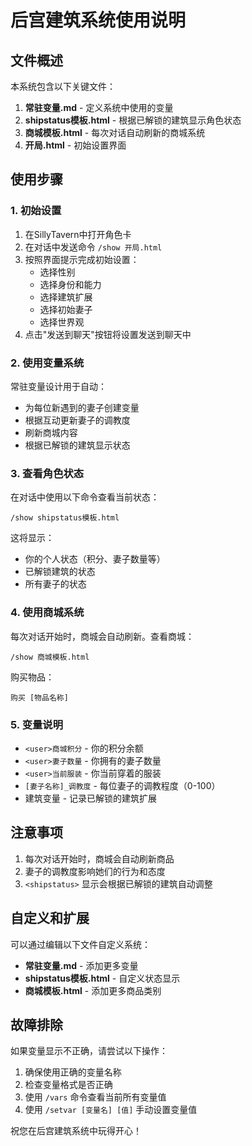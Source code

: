 # 后宫建筑系统使用说明

## 文件概述

本系统包含以下关键文件：

1. **常驻变量.md** - 定义系统中使用的变量
2. **shipstatus模板.html** - 根据已解锁的建筑显示角色状态
3. **商城模板.html** - 每次对话自动刷新的商城系统
4. **开局.html** - 初始设置界面

## 使用步骤

### 1. 初始设置

1. 在SillyTavern中打开角色卡
2. 在对话中发送命令 `/show 开局.html`
3. 按照界面提示完成初始设置：
   - 选择性别
   - 选择身份和能力
   - 选择建筑扩展
   - 选择初始妻子
   - 选择世界观
4. 点击"发送到聊天"按钮将设置发送到聊天中

### 2. 使用变量系统

常驻变量设计用于自动：
- 为每位新遇到的妻子创建变量
- 根据互动更新妻子的调教度
- 刷新商城内容
- 根据已解锁的建筑显示状态

### 3. 查看角色状态

在对话中使用以下命令查看当前状态：
```
/show shipstatus模板.html
```

这将显示：
- 你的个人状态（积分、妻子数量等）
- 已解锁建筑的状态
- 所有妻子的状态

### 4. 使用商城系统

每次对话开始时，商城会自动刷新。查看商城：
```
/show 商城模板.html
```

购买物品：
```
购买 [物品名称]
```

### 5. 变量说明

- `<user>商城积分` - 你的积分余额
- `<user>妻子数量` - 你拥有的妻子数量
- `<user>当前服装` - 你当前穿着的服装
- `[妻子名称]_调教度` - 每位妻子的调教程度（0-100）
- 建筑变量 - 记录已解锁的建筑扩展

## 注意事项

1. 每次对话开始时，商城会自动刷新商品
2. 妻子的调教度影响她们的行为和态度
3. `<shipstatus>` 显示会根据已解锁的建筑自动调整

## 自定义和扩展

可以通过编辑以下文件自定义系统：
- **常驻变量.md** - 添加更多变量
- **shipstatus模板.html** - 自定义状态显示
- **商城模板.html** - 添加更多商品类别

## 故障排除

如果变量显示不正确，请尝试以下操作：
1. 确保使用正确的变量名称
2. 检查变量格式是否正确
3. 使用 `/vars` 命令查看当前所有变量值
4. 使用 `/setvar [变量名] [值]` 手动设置变量值

祝您在后宫建筑系统中玩得开心！ 
